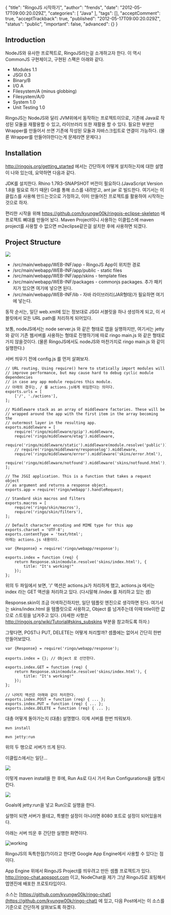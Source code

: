 {
    "title": "RingoJS 시작하기",
    "author": "frends",
    "date": "2012-05-17T09:00:20.029Z",
    "categories": [
        "Java"
    ],
    "tags": [],
    "acceptComment": true,
    "acceptTrackback": true,
    "published": "2012-05-17T09:00:20.029Z",
    "status": "public",
    "important": false,
    "advanced": {}
}

## Introduction

NodeJS와 유사한 프로젝트로, RingoJS라는걸 소개하고자 한다. 이 역시 CommonJS 구현체이고, 구현된 스팩은 아래와 같다.

* Modules 1.1
* JSGI 0.3
* Binary/B
* I/O A
* Filesystem/A (minus globbing)
* Filesystem/A/0
* System 1.0
* Unit Testing 1.0

RingoJS는 NodeJS와 달리 JVM위에서 동작하는 프로젝트이므로, 기존에 Java로 작성된 모듈을 재활용할 수 있고, 라이브러리 또한 재활용 할 수 있다. 필요한 부분만 Wrapper를 만들어서 쓰면 기존에 작성된 모듈과 자바스크립트로 연결이 가능하다.
(물론 Wrapper를 만들어야한다는게 문제라면 문제다.)

## Installation

http://ringojs.org/getting_started 에서는 간단하게 어떻게 설치하는지에 대한 설명이 나와 있는데, 요약하면 다음과 같다.

JDK를 설치한다.
Rhino 1.7R3-SNAPSHOT 버전이 필요하다.(JavaScript Version 1.8을 필요로 하기 때문)
Git를 통해 소스를 내려받고, ant jar 로 빌드한다.
여기서는 이클립스를 사용해 만드는것으로 가정하고, 이미 만들어진 프로젝트를 활용하여 시작하는것으로 하자.

편리한 시작을 위해 https://github.com/kyungw00k/ringojs-eclipse-skeleton 에 프로젝트 뼈대를 만들어 놨다.
Maven Project이니 사용하는 이클립스에 maven project를 사용할 수 없으면 m2eclipse같은걸 설치한 후에 사용하면 되겠다.

## Project Structure

![](./@img/structure1.png)

* /src/main/webapp/WEB-INF/app - RingoJS App이 위치한 경로
* /src/main/webapp/WEB-INF/app/public - static files
* /src/main/webapp/WEB-INF/app/skins - template files
* /src/main/webapp/WEB-INF/packages - commonjs packages. 추가 패키지가 있으면 여기에 넣으면 된다.
* /src/main/webapp/WEB-INF/lib - 자바 라이브러리(JAR형태)가 필요하면 여기에 넣는다.

동작 순서는, 일단 web.xml에 있는 정보대로 JSGI 서블릿을 하나 생성하게 되고, 이 서블릿에서 모든 URL path를 처리하게 되어있다.

보통, nodeJS에서는 node server.js 와 같은 형태로 앱을 실행하지만,
여기서는 jetty와 같이 기존 웹서버를 사용하는 형태로 진행하기에 따로 ringo main.js 와 같은 형태로 가지 않을것이다.
(물론 RingoJS에서도 nodeJS와 마찬가지로 ringo main.js 와 같이 실행한다.)

서버 띄우기 전에 config.js 를 먼저 살펴보자.

```
// URL routing. Using require() here to statically import modules will
// improve performance, but may cause hard to debug cyclic module dependencies
// in case any app module requires this module.
// 아래의 경우는, / 를 actions.js에게 위임한다는 의미다.
exports.urls = [
    ['/', './actions'],
];

// Middleware stack as an array of middleware factories. These will be
// wrapped around the app with the first item in the array becoming the
// outermost layer in the resulting app.
exports.middleware = [
    require('ringo/middleware/gzip').middleware,
    require('ringo/middleware/etag').middleware,
    require('ringo/middleware/static').middleware(module.resolve('public')),
    // require('ringo/middleware/responselog').middleware,
    require('ringo/middleware/error').middleware('skins/error.html'),
    require('ringo/middleware/notfound').middleware('skins/notfound.html'),
];

// The JSGI application. This is a function that takes a request object
// as argument and returns a response object.
exports.app = require('ringo/webapp').handleRequest;

// Standard skin macros and filters
exports.macros = [
    require('ringo/skin/macros'),
    require('ringo/skin/filters'),
];

// Default character encoding and MIME type for this app
exports.charset = 'UTF-8';
exports.contentType = 'text/html';
아래는 actions.js 내용이다.

var {Response} = require('ringo/webapp/response');

exports.index = function (req) {
    return Response.skin(module.resolve('skins/index.html'), {
        title: "It's working!"
    });
};
```

위의 두 파일에서 보면, '/' 액션은 actions.js가 처리하게 했고, actions.js 에서는 index 라는 GET 액션을 처리하고 있다.
(다시말해 /index 를 처리하고 있는 샘)

Response.skin이 조금 어색하긴하지만, 일단 템플릿 엔진으로 생각하면 된다.
여기서는  skins/index.html 을 템플릿으로 사용하고, Object 를 넘겨주는데 이때 title이란 값으로 스트링을 넘겨주고 있다. 
(자세한 사항은 http://ringojs.org/wiki/Tutorial#skins_subskins 부분을 참고하도록 하자.)

그렇다면,  POST나 PUT, DELETE는 어떻게 처리할까?
셈플에는 없어서 간단히 한번 만들어보았다.

```
var {Response} = require('ringo/webapp/response');

exports.index = {}; // Object 로 선언한다.

exports.index.GET = function (req) {
    return Response.skin(module.resolve('skins/index.html'), {
        title: "It's working!"
    });
};

// 나머지 액션은 아래와 같이 처리한다.
exports.index.POST = function (req) { ... };
exports.index.PUT = function (req) { ... };
exports.index.DELETE = function (req) { ... };
```

대충 어떻게 돌아가는지 (대충) 설명했다. 이제 서버를 한번 띄워보자.

```
mvn install

mvn jetty:run
```

위의 두 행으로 서버가 뜨게 된다.

이클립스에서는 일단...

![](./@img/maven_install.png)

이렇게 maven install을 한 후에, Run As로 다시 가서 Run Configurations을 실행시킨다.

![](./@img/run_configuration.png)

Goals에 jetty:run을 넣고 Run으로 실행을 한다.

실행이 되면 서버가 뜰테고, 특별한 설정이 아니라면 8080 포트로 설정이 되어있을꺼다.

아래는 서버 띄운 후 간단한 실행한 화면이다.

![working](./@img/working.png)


RingoJS의 독특한점(?)이라고 한다면 Google App Engine에서 사용할 수 있다는 점이다.

App Engine 위에서 RingoJS Project를 띄우려고 만든 셈플 프로젝트가 있다.
http://ringo-chat.appspot.com 이고, NodeChat을 제가 그냥 RingoJS로 포팅해서 엡엔진에 배포한 프로토타입이다.

소스는 [https://github.com/kyungw00k/ringo-chat](https://github.com/kyungw00k/ringo-chat) 에 있고, 다음 Post에서는 이 소스를 기준으로 간단하게 살펴보도록 하겠다.